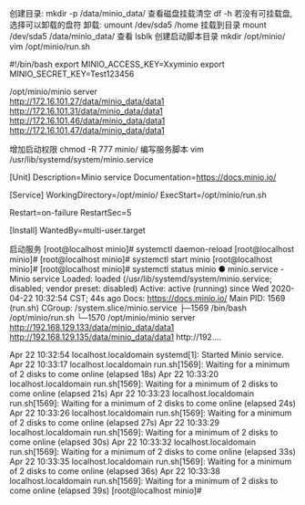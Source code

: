 创建目录:
mkdir -p /data/minio_data/
查看磁盘挂载清空
df -h
若没有可挂载盘,选择可以卸载的盘符
卸载:
umount /dev/sda5 /home
挂载到目录
mount /dev/sda5 /data/minio_data/
查看
lsblk
创建启动脚本目录
mkdir /opt/minio/
vim /opt/minio/run.sh

#!/bin/bash
export MINIO_ACCESS_KEY=Xxyminio
export MINIO_SECRET_KEY=Test123456

/opt/minio/minio server \
http://172.16.101.27/data/minio_data/data1 http://172.16.101.31/data/minio_data/data1 \
http://172.16.101.46/data/minio_data/data1 http://172.16.101.47/data/minio_data/data1

增加启动权限
chmod -R 777 minio/
编写服务脚本
vim /usr/lib/systemd/system/minio.service

[Unit]
Description=Minio service
Documentation=https://docs.minio.io/

[Service]
WorkingDirectory=/opt/minio/
ExecStart=/opt/minio/run.sh

Restart=on-failure
RestartSec=5

[Install]
WantedBy=multi-user.target

启动服务
[root@localhost minio]# systemctl daemon-reload
[root@localhost minio]#
[root@localhost minio]# systemctl start minio
[root@localhost minio]#
[root@localhost minio]# systemctl status minio
● minio.service - Minio service
Loaded: loaded (/usr/lib/systemd/system/minio.service; disabled; vendor preset: disabled)
Active: active (running) since Wed 2020-04-22 10:32:54 CST; 44s ago
Docs: https://docs.minio.io/
Main PID: 1569 (run.sh)
CGroup: /system.slice/minio.service
├─1569 /bin/bash /opt/minio/run.sh
└─1570 /opt/minio/minio server http://192.168.129.133/data/minio_data/data1 http://192.168.129.135/data/minio_data/data1 http://192....

Apr 22 10:32:54 localhost.localdomain systemd[1]: Started Minio service.
Apr 22 10:33:17 localhost.localdomain run.sh[1569]: Waiting for a minimum of 2 disks to come online (elapsed 18s)
Apr 22 10:33:20 localhost.localdomain run.sh[1569]: Waiting for a minimum of 2 disks to come online (elapsed 21s)
Apr 22 10:33:23 localhost.localdomain run.sh[1569]: Waiting for a minimum of 2 disks to come online (elapsed 24s)
Apr 22 10:33:26 localhost.localdomain run.sh[1569]: Waiting for a minimum of 2 disks to come online (elapsed 27s)
Apr 22 10:33:29 localhost.localdomain run.sh[1569]: Waiting for a minimum of 2 disks to come online (elapsed 30s)
Apr 22 10:33:32 localhost.localdomain run.sh[1569]: Waiting for a minimum of 2 disks to come online (elapsed 33s)
Apr 22 10:33:35 localhost.localdomain run.sh[1569]: Waiting for a minimum of 2 disks to come online (elapsed 36s)
Apr 22 10:33:38 localhost.localdomain run.sh[1569]: Waiting for a minimum of 2 disks to come online (elapsed 39s)
[root@localhost minio]# 